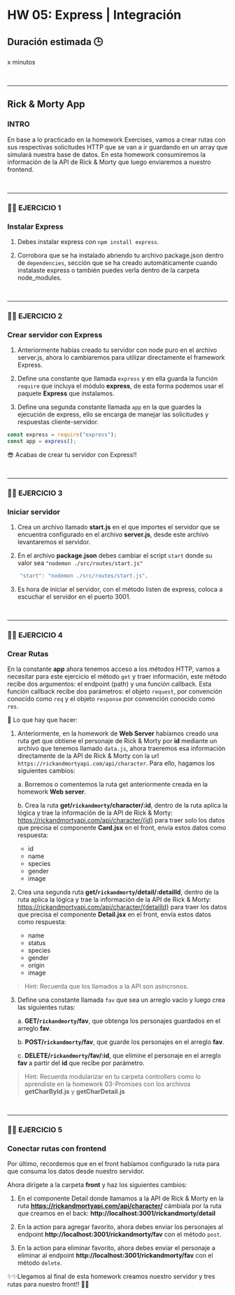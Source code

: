 # HW 05: Express | Integración

## **Duración estimada 🕒**

x minutos

<br />

---

## **Rick & Morty App**

### **INTRO**

En base a lo practicado en la homework Exercises, vamos a crear rutas con sus respectivas solicitudes HTTP que se van a ir guardando en un array que simulará nuestra base de datos. En esta homework consumiremos la información de la API de Rick & Morty que luego enviaremos a nuestro frontend.

<br />

---

### **👩‍💻 EJERCICIO 1**

### **Instalar Express**

1. Debes instalar express con `npm install express`.

2. Corrobora que se ha instalado abriendo tu archivo package.json dentro de `dependencies`, sección que se ha creado automáticamente cuando instalaste express o también puedes verla dentro de la carpeta node_modules.

<br />

---

### **👩‍💻 EJERCICIO 2**

### **Crear servidor con Express**

1. Anteriormente habías creado tu servidor con node puro en el archivo server.js, ahora lo cambiaremos para utilizar directamente el framework Express.

2. Define una constante que llamada `express` y en ella guarda la función `require` que incluya el módulo **express**, de esta forma podemos usar el paquete **Express** que instalamos.

3. Define una segunda constante llamada `app` en la que guardes la ejecución de express, ello se encarga de manejar las solicitudes y respuestas cliente-servidor.

```javascript
const express = require("express");
const app = express();
```

😎 Acabas de crear tu servidor con Express!!

<br />

---

### **👩‍💻 EJERCICIO 3**

### **Iniciar servidor**

1. Crea un archivo llamado **start.js** en el que importes el servidor que se encuentra configurado en el archivo **server.js**, desde este archivo levantaremos el servidor.

2. En el archivo **package.json** debes cambiar el script `start` donde su valor sea `"nodemon ./src/routes/start.js"`

```javascript
    "start": "nodemon ./src/routes/start.js",
```

3. Es hora de iniciar el servidor, con el método listen de express, coloca a escuchar el servidor en el puerto 3001.

<br />

---

### **👩‍💻 EJERCICIO 4**

### **Crear Rutas**

En la constante **app** ahora tenemos acceso a los métodos HTTP, vamos a necesitar para este ejercicio el método `get` y traer información, este método recibe dos argumentos: el endpoint (path) y una función callback.
Esta función callback recibe dos parámetros: el objeto `request`, por convención conocido como `req` y el objeto `response` por convención conocido como `res`. 

🔹 Lo que hay que hacer:

1. Anteriormente, en la homework de **Web Server** habíamos creado una ruta get que obtiene el personaje de Rick & Morty por **id** mediante un archivo que tenemos llamado `data.js`, ahora traeremos esa información directamente de la API de Rick & Morty con la url `https://rickandmortyapi.com/api/character`. Para ello, hagamos los siguientes cambios:
    
    a. Borremos o comentemos la ruta get anteriormente creada en la homework **Web server**.

    b. Crea la ruta **get/`rickandmorty`/character/:id**, dentro de la ruta aplica la lógica y trae la información de la API de Rick & Morty: https://rickandmortyapi.com/api/character/{id}  para traer solo los datos que precisa el componente **Card.jsx** en el front, envía estos datos como respuesta:

    - id
    - name
    - species
    - gender
    - image

2. Crea una segunda ruta **get/`rickandmorty`/detail/:detailId**, 
dentro de la ruta aplica la lógica y trae la información de la API de Rick & Morty: https://rickandmortyapi.com/api/character/{detailId} para traer los datos que precisa el componente **Detail.jsx** en el front, envía estos datos como respuesta:

    - name
    - status
    - species
    - gender
    - origin
    - image

> Hint: Recuerda que los llamados a la API son asíncronos.

3. Define una constante llamada `fav` que sea un arreglo vacío y luego crea las siguientes rutas:

    a. **GET/`rickandmorty`/fav**, que obtenga los personajes guardados en el arreglo **fav**.

    b. **POST/`rickandmorty`/fav**, que guarde los personajes en el arreglo **fav**.

    c. **DELETE/`rickandmorty`/fav/:id**, que elimine el personaje en el arreglo **fav** a partir del **id** que recibe por parámetro.

> Hint: Recuerda modularizar en tu carpeta controllers como lo aprendiste en la homework 03-Promises con los archivos **getCharById.js** y **getCharDetail.js**


<br />

---

### **👩‍💻 EJERCICIO 5**

### **Conectar rutas con frontend**

Por último, recordemos que en el front habíamos configurado la ruta para que consuma los datos desde nuestro servidor.

Ahora dirígete a la carpeta **front** y haz los siguientes cambios:

1. En el componente Detail donde llamamos a la API de Rick & Morty en la ruta **https://rickandmortyapi.com/api/character/** cámbiala por la ruta que creamos en el back: **http://localhost:3001/rickandmorty/detail**

2. En la action para agregar favorito, ahora debes enviar los personajes al endpoint **http://localhost:3001/rickandmorty/fav** con el método `post`.

3. En la action para eliminar favorito, ahora debes enviar el personaje a eliminar al endpoint **http://localhost:3001/rickandmorty/fav** con el método `delete`.

✨✨Llegamos al final de esta homework creamos nuestro servidor y tres rutas para nuestro front!! 🚀🚀
